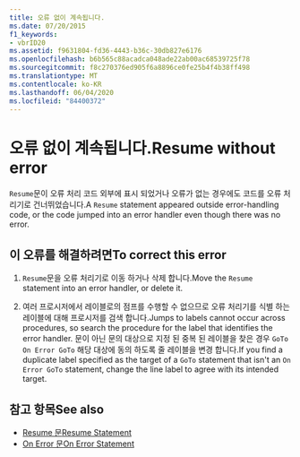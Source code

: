 ```yaml
---
title: 오류 없이 계속됩니다.
ms.date: 07/20/2015
f1_keywords:
- vbrID20
ms.assetid: f9631804-fd36-4443-b36c-30db827e6176
ms.openlocfilehash: b6b565c88acadca048ade22ab00ac68539725f78
ms.sourcegitcommit: f8c270376ed905f6a8896ce0fe25b4f4b38ff498
ms.translationtype: MT
ms.contentlocale: ko-KR
ms.lasthandoff: 06/04/2020
ms.locfileid: "84400372"
---
```

# <a name="resume-without-error"></a><span data-ttu-id="ec432-102">오류 없이 계속됩니다.</span><span class="sxs-lookup"><span data-stu-id="ec432-102">Resume without error</span></span>
<span data-ttu-id="ec432-103">`Resume`문이 오류 처리 코드 외부에 표시 되었거나 오류가 없는 경우에도 코드를 오류 처리기로 건너뛰었습니다.</span><span class="sxs-lookup"><span data-stu-id="ec432-103">A `Resume` statement appeared outside error-handling code, or the code jumped into an error handler even though there was no error.</span></span>  
  
## <a name="to-correct-this-error"></a><span data-ttu-id="ec432-104">이 오류를 해결하려면</span><span class="sxs-lookup"><span data-stu-id="ec432-104">To correct this error</span></span>  
  
1. <span data-ttu-id="ec432-105">`Resume`문을 오류 처리기로 이동 하거나 삭제 합니다.</span><span class="sxs-lookup"><span data-stu-id="ec432-105">Move the `Resume` statement into an error handler, or delete it.</span></span>  
  
2. <span data-ttu-id="ec432-106">여러 프로시저에서 레이블로의 점프를 수행할 수 없으므로 오류 처리기를 식별 하는 레이블에 대해 프로시저를 검색 합니다.</span><span class="sxs-lookup"><span data-stu-id="ec432-106">Jumps to labels cannot occur across procedures, so search the procedure for the label that identifies the error handler.</span></span> <span data-ttu-id="ec432-107">문이 아닌 문의 대상으로 지정 된 중복 된 레이블을 찾은 경우 `GoTo` `On Error GoTo` 해당 대상에 동의 하도록 줄 레이블을 변경 합니다.</span><span class="sxs-lookup"><span data-stu-id="ec432-107">If you find a duplicate label specified as the target of a `GoTo` statement that isn't an `On Error GoTo` statement, change the line label to agree with its intended target.</span></span>  
  
## <a name="see-also"></a><span data-ttu-id="ec432-108">참고 항목</span><span class="sxs-lookup"><span data-stu-id="ec432-108">See also</span></span>

- [<span data-ttu-id="ec432-109">Resume 문</span><span class="sxs-lookup"><span data-stu-id="ec432-109">Resume Statement</span></span>](../statements/resume-statement.md)
- [<span data-ttu-id="ec432-110">On Error 문</span><span class="sxs-lookup"><span data-stu-id="ec432-110">On Error Statement</span></span>](../statements/on-error-statement.md)
